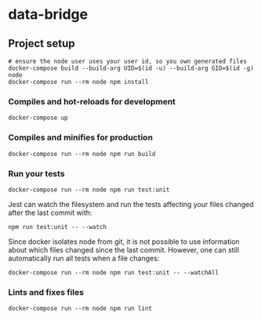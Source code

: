 # data-bridge

## Project setup
```
# ensure the node user uses your user id, so you own generated files
docker-compose build --build-arg UID=$(id -u) --build-arg GID=$(id -g) node
docker-compose run --rm node npm install
```

### Compiles and hot-reloads for development
```
docker-compose up
```

### Compiles and minifies for production
```
docker-compose run --rm node npm run build
```

### Run your tests
```
docker-compose run --rm node npm run test:unit
```
Jest can watch the filesystem and run the tests affecting your files changed after the last commit with:
```
npm run test:unit -- --watch
```
Since docker isolates node from git, it is not possible to use information about which files changed since the last commit.
However, one can still automatically run all tests when a file changes:
```
docker-compose run --rm node npm run test:unit -- --watchAll
```

### Lints and fixes files
```
docker-compose run --rm node npm run lint
```
